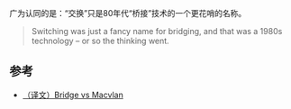 
广为认同的是：“交换”只是80年代“桥接”技术的一个更花哨的名称。

> Switching was just a fancy name for bridging, and that was a 1980s technology – or so the thinking went.



## 参考

- [（译文）Bridge vs Macvlan](https://www.jianshu.com/p/ee7d9c8b4492)